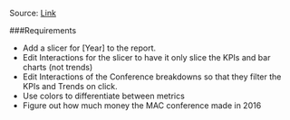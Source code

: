 Source: [Link](https://www.workout-wednesday.com/2021/01/19/pbi-2021-w03/)

###Requirements

- Add a slicer for [Year] to the report. 
- Edit Interactions for the slicer to have it only slice the KPIs and bar charts (not trends)
- Edit Interactions of the Conference breakdowns so that they filter the KPIs and Trends on click. 
- Use colors to differentiate between metrics
- Figure out how much money the MAC conference made in 2016
